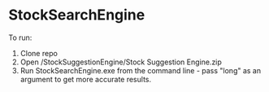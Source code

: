 # StockSearchEngine

To run:

1. Clone repo
2. Open /StockSuggestionEngine/Stock Suggestion Engine.zip
3. Run StockSearchEngine.exe from the command line - pass "long" as an argument to get more accurate results.

